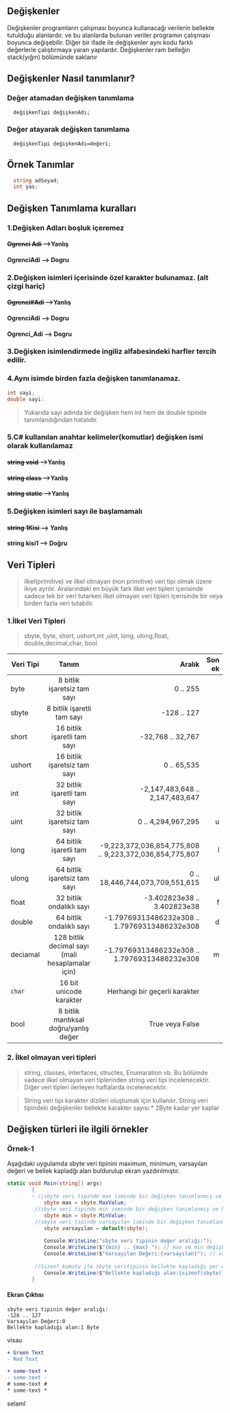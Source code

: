 ## Değişkenler
Değişkenler programların çalışması boyunca kullanacağı verilerin bellekte tutulduğu alanlardır.
ve bu alanlarda bulunan veriler programın çalışması boyunca değişebilir. 
Diğer bir ifade ile değişkenler aynı kodu farklı değerlerle çalıştırmaya yaran yapılardır.
Değişkenler ram belleğin stack(yığın) bölümünde saklanır

## Değişkenler Nasıl tanımlanır?
### Değer atamadan değişken tanımlama
```
  değişkenTipi değişkenAdı;
```

### Değer atayarak değişken tanımlama
```
  değişkenTipi değişkenAdı=değeri;
```

## Örnek Tanımlar

```csharp
  string adSoyad;
  int yas;
```

## Değişken Tanımlama kuralları
 ### 1.Değişken Adları  boşluk içeremez
  
#### <del>Ogrenci Adi </del> -->Yanlış
#### OgrenciAdi --> Dogru
      
  ### 2.Değişken isimleri içerisinde özel karakter bulunamaz. (alt çizgi hariç)
  
  #### <del>Ogrenci#Adi </del> -->Yanlış
  #### OgrenciAdi --> Dogru
  #### Ogrenci_Adi --> Dogru
     
  ### 3.Değişken isimlendirmede ingiliz alfabesindeki harfler tercih edilir.
  
  ### 4.Aynı isimde birden fazla değişken tanımlanamaz.
          
```csharp
int sayi; 
double sayi:
```

> Yukarıda sayi adında bir değişken hem int hem de  double tipinde tanımlandığından hatalıdır.

### 5.C# kullanılan anahtar kelimeler(komutlar) değişken ismi olarak kullanılamaz

#### <del>string void </del> -->Yanlış
#### <del>string class </del> -->Yanlış
#### <del>string static </del> -->Yanlış

### 5.Değişken isimleri sayı ile başlamamalı

#### <del>string 1Kisi </del> --> Yanlış
#### string kisi1  --> Doğru

## Veri Tipleri 
>ilkel(primitive) ve ilkel olmayan (non primitive) veri tipi olmak üzere ikiye ayrılır. Aralarındaki en büyük fark ilkel veri tipleri içerisinde sadece tek bir veri tutarken ilkel olmayan veri tipleri içerisinde bir veya birden fazla veri tutabilir. 
### 1.İlkel Veri Tipleri
> sbyte, byte, short, ushort,int ,uint, long, ulong,float, double,decimal,char, bool

| Veri Tipi     | Tanım           | Aralık  |Son ek |
| ------------- |:---------------:| -----:  |-----:|
| byte    		| 8 bitlik işaretsiz tam sayı| 0 .. 255 |  
| sbyte    		| 8 bitlik işaretli tam sayı| -128 .. 127 |
| short    		| 16 bitlik işaretli tam sayı| -32,768 .. 32,767 |
| ushort    	| 16 bitlik işaretsiz tam sayı| 0 .. 65,535 |
| int    		| 32 bitlik işaretli tam sayı| -2,147,483,648 .. 2,147,483,647 |
| uint    		| 32 bitlik işaretsiz tam sayı| 0 .. 4,294,967,295| u |
| long    		| 64 bitlik işaretli tam sayı|-9,223,372,036,854,775,808 .. 9,223,372,036,854,775,807| l |
| ulong    		| 64 bitlik işaretsiz tam sayı|0 .. 18,446,744,073,709,551,615	| ul |
| float    		| 32 bitlik  ondalıklı sayı|-3.402823e38 .. 3.402823e38 |  f |
| double    		| 64 bitlik  ondalıklı sayı|-1.79769313486232e308 .. 1.79769313486232e308 |  d |
| deciamal   		| 128 bitlik  decimal sayı (mali hesaplamalar için)  |-1.79769313486232e308 .. 1.79769313486232e308  |  m |
| `char`   		| 16 bit unicode karakter| Herhangi bir geçerli karakter |
| bool    		| 8 bitlik mantıksal doğru/yanlış değer| True veya False |




### 2. İlkel olmayan veri tipleri
> string, classes, interfaces, structes, Enumaration vb.
> Bu bölümde sadece ilkel olmayan veri tiplerinden string veri tipi incelenecektir. Diğer veri tipleri ilerleyen haftalarda incelenecektir.

> String veri tipi karakter dizileri oluştumak için kullanılır.
> String veri tipindeki değişkenler bellekte karakter sayısı * 2Byte kadar yer kaplar

## Değişken türleri ile ilgili örnekler
### Örnek-1
Aşağıdaki uygulamda sbyte veri tipinini maximum, minimum, varsayılan değeri ve bellek kapladğı alan buldurulup ekran yazdırılmıştır.
```csharp
static void Main(string[] args)
        {
        - //sbyte veri tipinde max isminde bir değişken tanımlanmış ve bu değişkene sbyte.MaxValue ile sbyte veri tipinin maximum değeri atanmıştır. - 
            sbyte max = sbyte.MaxValue;
         //sbyte veri tipinde min isminde bir değişken tanımlanmış ve bu değişkene sbyte.MinValue ile sbyte veri tipinin minimum değeri atanmıştır.
            sbyte min = sbyte.MinValue;
         //sbyte veri tipinde varsayılan isminde bir değişken tanımlanmış ve bu değişkene default(sbyte) ile sbyte veri tipinin varsayılan değeri atanmıştır.
            sbyte varsayılan = default(sbyte);
         
            Console.WriteLine("sbyte veri tipinin değer aralığı:");
            Console.WriteLine($"{min} .. {max} "); // max ve min değişkenlerinin değerleri ekrana yazdırılmıştır
            Console.WriteLine($"Varsayılan Değeri:{varsayılan}"); // varsayılan değişkeninin değeri ekrana  yazdırılmıştır.
            
         //Sizeof komutu ile sbyte veritipinin bellekte kapladığı yer ekrana yazdırılmıştır.
            Console.WriteLine($"Bellekte kapladığı alan:{sizeof(sbyte)} Byte");
        }
 ```
 
 #### Ekran Çıktısı
 ```
 sbyte veri tipinin değer aralığı:
-128 .. 127
Varsayılan Değeri:0
Bellekte kapladığı alan:1 Byte
 ```
visau
````diff
+ Green Text
- Red Text

+ some-text +
- some-text -
# some-text #
* some-text *
````
selaml


